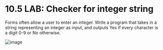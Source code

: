 # 10.5 LAB: Checker for integer string
Forms often allow a user to enter an integer. Write a program that takes in a string representing an integer as input, and outputs Yes if every character is a digit 0-9 or No otherwise.

![image](https://github.com/PonguTracer/IntegerString/assets/67764701/093ad855-5d05-47c0-a2b0-272481266cf1)
